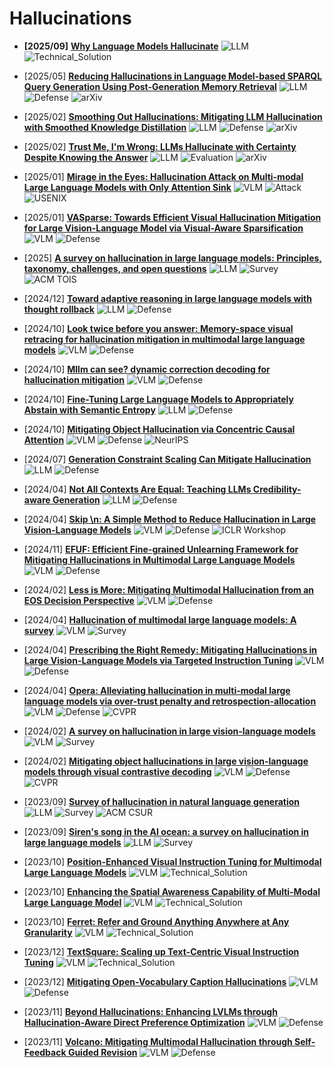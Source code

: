 # Hallucinations
- **[2025/09]** **[Why Language Models Hallucinate](https://cdn.openai.com/pdf/d04913be-3f6f-4d2b-b283-ff432ef4aaa5/why-language-models-hallucinate.pdf)** ![LLM](https://img.shields.io/badge/LLM-589cf4) ![Technical_Solution](https://img.shields.io/badge/Technical_Solution-87b800)

- [2025/05] **[Reducing Hallucinations in Language Model-based SPARQL Query Generation Using Post-Generation Memory Retrieval](https://arxiv.org/pdf/2502.13369)** ![LLM](https://img.shields.io/badge/LLM-589cf4) ![Defense](https://img.shields.io/badge/Defense-87b800) ![arXiv](https://img.shields.io/badge/arXiv-f1b800)

- [2025/02] **[Smoothing Out Hallucinations: Mitigating LLM Hallucination with Smoothed Knowledge Distillation](https://arxiv.org/pdf/2502.11306)** ![LLM](https://img.shields.io/badge/LLM-589cf4) ![Defense](https://img.shields.io/badge/Defense-87b800) ![arXiv](https://img.shields.io/badge/arXiv-f1b800)

- [2025/02] **[Trust Me, I'm Wrong: LLMs Hallucinate with Certainty Despite Knowing the Answer](https://arxiv.org/pdf/2502.12964v2)** ![LLM](https://img.shields.io/badge/LLM-589cf4) ![Evaluation](https://img.shields.io/badge/Evaluation-87b800) ![arXiv](https://img.shields.io/badge/arXiv-f1b800)

- [2025/01] **[Mirage in the Eyes: Hallucination Attack on Multi-modal Large Language Models with Only Attention Sink](https://www.usenix.org/system/files/conference/usenixsecurity25/sec25cycle1-prepub-1176-wang-yining.pdf)** ![VLM](https://img.shields.io/badge/VLM-c7688b) ![Attack](https://img.shields.io/badge/Attack-87b800) ![USENIX](https://img.shields.io/badge/USENIX-f1b800)

- [2025/01] **[VASparse: Towards Efficient Visual Hallucination Mitigation for Large Vision-Language Model via Visual-Aware Sparsification](https://ui.adsabs.harvard.edu/abs/2025arXiv250106553Z/abstract)** ![VLM](https://img.shields.io/badge/VLM-c7688b) ![Defense](https://img.shields.io/badge/Defense-87b800)  

- [2025] **[A survey on hallucination in large language models: Principles, taxonomy, challenges, and open questions](https://arxiv.org/pdf/2311.05232)** ![LLM](https://img.shields.io/badge/LLM-589cf4) ![Survey](https://img.shields.io/badge/Survey-87b800) ![ACM TOIS](https://img.shields.io/badge/ACM_TOIS-f1b800)  

- [2024/12] **[Toward adaptive reasoning in large language models with thought rollback](https://arxiv.org/pdf/2412.19707?)** ![LLM](https://img.shields.io/badge/LLM-589cf4) ![Defense](https://img.shields.io/badge/Defense-87b800)  

- [2024/10] **[Look twice before you answer: Memory-space visual retracing for hallucination mitigation in multimodal large language models](https://arxiv.org/pdf/2410.03577)** ![VLM](https://img.shields.io/badge/VLM-c7688b) ![Defense](https://img.shields.io/badge/Defense-87b800)  

- [2024/10] **[Mllm can see? dynamic correction decoding for hallucination mitigation](https://arxiv.org/pdf/2410.11779)** ![VLM](https://img.shields.io/badge/VLM-c7688b) ![Defense](https://img.shields.io/badge/Defense-87b800)  

- [2024/10] **[Fine-Tuning Large Language Models to Appropriately Abstain with Semantic Entropy](https://arxiv.org/abs/2410.17234)** ![LLM](https://img.shields.io/badge/LLM-589cf4) ![Defense](https://img.shields.io/badge/Defense-87b800)  

- [2024/10] **[Mitigating Object Hallucination via Concentric Causal Attention](https://arxiv.org/abs/2406.02069)** ![VLM](https://img.shields.io/badge/VLM-c7688b) ![Defense](https://img.shields.io/badge/Defense-87b800) ![NeurIPS](https://img.shields.io/badge/NeurIPS-f1b800)  

- [2024/07] **[Generation Constraint Scaling Can Mitigate Hallucination](https://arxiv.org/abs/2407.16908)** ![LLM](https://img.shields.io/badge/LLM-589cf4) ![Defense](https://img.shields.io/badge/Defense-87b800)  

- [2024/04] **[Not All Contexts Are Equal: Teaching LLMs Credibility-aware Generation](https://arxiv.org/abs/2404.06809)** ![LLM](https://img.shields.io/badge/LLM-589cf4) ![Defense](https://img.shields.io/badge/Defense-87b800)  

- [2024/04] **[Skip \\n: A Simple Method to Reduce Hallucination in Large Vision-Language Models](https://openreview.net/forum?id=5csjF5sF3r)** ![VLM](https://img.shields.io/badge/VLM-c7688b) ![Defense](https://img.shields.io/badge/Defense-87b800) ![ICLR Workshop](https://img.shields.io/badge/ICLR_Workshop-f1b800)  

- [2024/11] **[EFUF: Efficient Fine-grained Unlearning Framework for Mitigating Hallucinations in Multimodal Large Language Models](https://arxiv.org/abs/2402.09801)** ![VLM](https://img.shields.io/badge/VLM-c7688b) ![Defense](https://img.shields.io/badge/Defense-87b800)  

- [2024/02] **[Less is More: Mitigating Multimodal Hallucination from an EOS Decision Perspective](https://arxiv.org/abs/2402.14545)** ![VLM](https://img.shields.io/badge/VLM-c7688b) ![Defense](https://img.shields.io/badge/Defense-87b800)  

- [2024/04] **[Hallucination of multimodal large language models: A survey](https://arxiv.org/pdf/2404.18930?)** ![VLM](https://img.shields.io/badge/VLM-c7688b) ![Survey](https://img.shields.io/badge/Survey-87b800)  

- [2024/04] **[Prescribing the Right Remedy: Mitigating Hallucinations in Large Vision-Language Models via Targeted Instruction Tuning](https://arxiv.org/pdf/2404.10332)** ![VLM](https://img.shields.io/badge/VLM-c7688b) ![Defense](https://img.shields.io/badge/Defense-87b800)  

- [2024/04] **[Opera: Alleviating hallucination in multi-modal large language models via over-trust penalty and retrospection-allocation](http://openaccess.thecvf.com/content/CVPR2024/papers/Huang_OPERA_Alleviating_Hallucination_in_Multi-Modal_Large_Language_Models_via_Over-Trust_CVPR_2024_paper.pdf)** ![VLM](https://img.shields.io/badge/VLM-c7688b) ![Defense](https://img.shields.io/badge/Defense-87b800) ![CVPR](https://img.shields.io/badge/CVPR-f1b800)  


- [2024/02] **[A survey on hallucination in large vision-language models](https://arxiv.org/pdf/2402.00253)** ![VLM](https://img.shields.io/badge/VLM-c7688b) ![Survey](https://img.shields.io/badge/Survey-87b800)  

- [2024/02] **[Mitigating object hallucinations in large vision-language models through visual contrastive decoding](https://openaccess.thecvf.com/content/CVPR2024/papers/Leng_Mitigating_Object_Hallucinations_in_Large_Vision-Language_Models_through_Visual_Contrastive_CVPR_2024_paper.pdf)** ![VLM](https://img.shields.io/badge/VLM-c7688b) ![Defense](https://img.shields.io/badge/Defense-87b800) ![CVPR](https://img.shields.io/badge/CVPR-f1b800)  

- [2023/09] **[Survey of hallucination in natural language generation](https://arxiv.org/pdf/2202.03629)** ![LLM](https://img.shields.io/badge/LLM-589cf4) ![Survey](https://img.shields.io/badge/Survey-87b800) ![ACM CSUR](https://img.shields.io/badge/ACM_CSUR-f1b800)  

- [2023/09] **[Siren's song in the AI ocean: a survey on hallucination in large language models](https://direct.mit.edu/coli/article-pdf/doi/10.1162/coli.a.16/2535477/coli.a.16.pdf)** ![LLM](https://img.shields.io/badge/LLM-589cf4) ![Survey](https://img.shields.io/badge/Survey-87b800)  


- [2023/10] **[Position-Enhanced Visual Instruction Tuning for Multimodal Large Language Models](https://arxiv.org/abs/2308.13437)** ![VLM](https://img.shields.io/badge/VLM-c7688b) ![Technical_Solution](https://img.shields.io/badge/Technical_Solution-87b800)  

- [2023/10] **[Enhancing the Spatial Awareness Capability of Multi-Modal Large Language Model](https://arxiv.org/abs/2310.20357)** ![VLM](https://img.shields.io/badge/VLM-c7688b) ![Technical_Solution](https://img.shields.io/badge/Technical_Solution-87b800)  

- [2023/10] **[Ferret: Refer and Ground Anything Anywhere at Any Granularity](https://arxiv.org/abs/2310.07704)** ![VLM](https://img.shields.io/badge/VLM-c7688b) ![Technical_Solution](https://img.shields.io/badge/Technical_Solution-87b800)  

- [2023/12] **[TextSquare: Scaling up Text-Centric Visual Instruction Tuning](https://arxiv.org/abs/2404.12803)** ![VLM](https://img.shields.io/badge/VLM-c7688b) ![Technical_Solution](https://img.shields.io/badge/Technical_Solution-87b800)  


- [2023/12] **[Mitigating Open-Vocabulary Caption Hallucinations](https://arxiv.org/abs/2312.03631)** ![VLM](https://img.shields.io/badge/VLM-c7688b) ![Defense](https://img.shields.io/badge/Defense-87b800)  

- [2023/11] **[Beyond Hallucinations: Enhancing LVLMs through Hallucination-Aware Direct Preference Optimization](https://arxiv.org/abs/2311.16839)** ![VLM](https://img.shields.io/badge/VLM-c7688b) ![Defense](https://img.shields.io/badge/Defense-87b800)  

- [2023/11] **[Volcano: Mitigating Multimodal Hallucination through Self-Feedback Guided Revision](https://arxiv.org/abs/2311.07362)** ![VLM](https://img.shields.io/badge/VLM-c7688b) ![Defense](https://img.shields.io/badge/Defense-87b800)  
